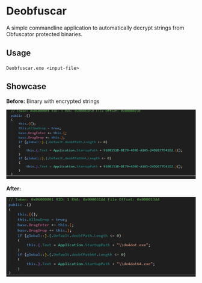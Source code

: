 # Deobfuscar
 A simple commandline application to automatically decrypt strings from Obfuscator protected binaries.

 ## Usage

 `Deobfuscar.exe <input-file>`

 ## Showcase

 **Before:** Binary with encrypted strings

 ![obfuscated code](images/before.png)

**After:**

![deobfuscated code](images/after.png)
